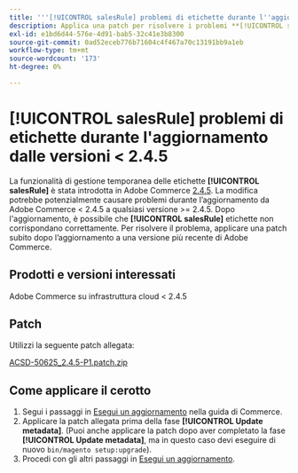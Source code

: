 ```yaml
---
title: '''[!UICONTROL salesRule] problemi di etichette durante l''aggiornamento dalle versioni &lt; 2.4.5'''
description: Applica una patch per risolvere i problemi **[!UICONTROL salesRule]** durante l'aggiornamento da Adobe Commerce versioni &lt; 2.4.5.
exl-id: e1bd6d44-576e-4d91-bab5-32c41e3b8300
source-git-commit: 0ad52eceb776b71604c4f467a70c13191bb9a1eb
workflow-type: tm+mt
source-wordcount: '173'
ht-degree: 0%

---
```


# **[!UICONTROL salesRule]** problemi di etichette durante l&#39;aggiornamento dalle versioni &lt; 2.4.5

La funzionalità di gestione temporanea delle etichette **[!UICONTROL salesRule]** è stata introdotta in Adobe Commerce [2.4.5](/docs/commerce-operations/release/notes/adobe-commerce/2-4-5.html). La modifica potrebbe potenzialmente causare problemi durante l’aggiornamento da Adobe Commerce &lt; 2.4.5 a qualsiasi versione >= 2.4.5. Dopo l&#39;aggiornamento, è possibile che **[!UICONTROL salesRule]** etichette non corrispondano correttamente. Per risolvere il problema, applicare una patch subito dopo l’aggiornamento a una versione più recente di Adobe Commerce.

## Prodotti e versioni interessati

Adobe Commerce su infrastruttura cloud &lt; 2.4.5

## Patch

Utilizzi la seguente patch allegata:

[ACSD-50625_2.4.5-P1.patch.zip](assets/ACSD-50625_2.4.5-p1.patch.zip)

## Come applicare il cerotto

1. Segui i passaggi in [Esegui un aggiornamento](https://experienceleague.adobe.com/docs/commerce-operations/upgrade-guide/implementation/perform-upgrade.html?lang=it) nella guida di Commerce.
1. Applicare la patch allegata prima della fase **[!UICONTROL Update metadata]**.
(Puoi anche applicare la patch dopo aver completato la fase **[!UICONTROL Update metadata]**, ma in questo caso devi eseguire di nuovo `bin/magento setup:upgrade`).
1. Procedi con gli altri passaggi in [Esegui un aggiornamento](https://experienceleague.adobe.com/docs/commerce-operations/upgrade-guide/implementation/perform-upgrade.html?lang=it).
